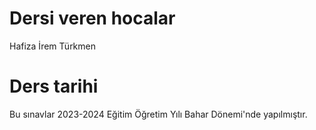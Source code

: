 # Dersi veren hocalar
Hafiza İrem Türkmen
# Ders tarihi
Bu sınavlar 2023-2024 Eğitim Öğretim Yılı Bahar Dönemi'nde yapılmıştır.